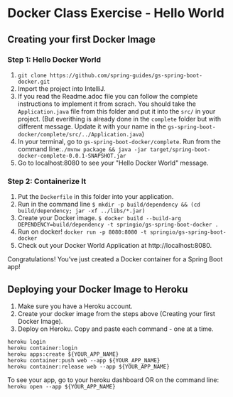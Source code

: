 # Docker Class Exercise - Hello World

## Creating your first Docker Image

### Step 1: Hello Docker World 
1. `git clone https://github.com/spring-guides/gs-spring-boot-docker.git`
2. Import the project into IntelliJ.
3. If you read the Readme.adoc file you can follow the complete instructions to implement it from scrach. You should take the `Application.java` file from this folder and put it into the `src/` in your project. (But everithing is already done in the `complete` folder but with different message. Update it with your name in the `gs-spring-boot-docker/complete/src/../Application.java`)
5. In your terminal, go to `gs-spring-boot-docker/complete`. Run from the command line:`./mvnw package && java -jar target/spring-boot-docker-complete-0.0.1-SNAPSHOT.jar`
6. Go to localhost:8080 to see your "Hello Docker World" message.

### Step 2: Containerize It
1. Put the `Dockerfile` in this folder into your application.
2. Run in the command line `$ mkdir -p build/dependency && (cd build/dependency; jar -xf ../libs/*.jar)`
3. Create your Docker image.
`$ docker build --build-arg DEPENDENCY=build/dependency -t springio/gs-spring-boot-docker .`
4. Run on docker!
`docker run -p 8080:8080 -t springio/gs-spring-boot-docker`
5. Check out your Docker World Application at http://localhost:8080.

Congratulations! You’ve just created a Docker container for a Spring Boot app! 

## Deploying your Docker Image to Heroku

1. Make sure you have a Heroku account.
2. Create your docker image from the steps above (Creating your first Docker Image).
3. Deploy on Heroku. Copy and paste each command - one at a time.
```
heroku login
heroku container:login
heroku apps:create ${YOUR_APP_NAME}
heroku container:push web --app ${YOUR_APP_NAME}
heroku container:release web --app ${YOUR_APP_NAME}
```

To see your app, go to your heroku dashboard OR on the command line: `heroku open --app ${YOUR_APP_NAME}`
